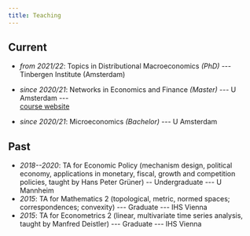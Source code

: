 ```yaml
---
title: Teaching
---
```


## Current
* _from 2021/22_: Topics in Distributional Macroeconomics *(PhD)* --- Tinbergen Institute (Amsterdam)

* _since 2020/21_: Networks in Economics and Finance *(Master)* --- U Amsterdam ---    
    [course website](https://greimel.github.io/networks-course)

* _since 2020/21_: Microeconomics *(Bachelor)* --- U Amsterdam
 
## Past  
* _2018--2020_: TA for Economic Policy (mechanism design, political economy, applications in monetary, fiscal, growth and competition policies, taught by Hans Peter Grüner) -- Undergraduate --- U Mannheim
* _2015_: TA for Mathematics 2 (topological, metric, normed spaces; correspondences; convexity) --- Graduate --- IHS Vienna
* _2015_: TA for Econometrics 2 (linear, multivariate time series analysis, taught by Manfred Deistler) --- Graduate --- IHS Vienna